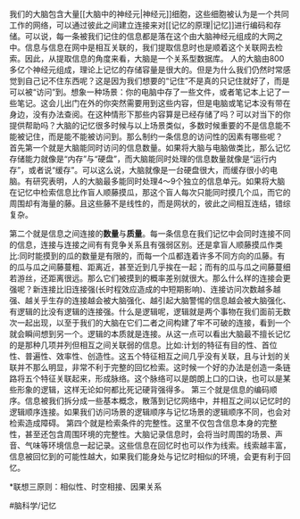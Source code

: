 我们的大脑包含大量[[大脑中的神经元|神经元]]细胞，这些细胞被认为是一个共同工作的网络，可以通过彼此之间建立连接来对[[记忆的原理|记忆]]进行编码和存储。可以说，每一条被我们记住的信息都是落在这个由大脑神经元组成的大网之中。信息与信息在网中是相互关联的，我们提取信息时也是顺着这个关联网去检索。因此，从提取信息的角度来看，大脑是一个关系型数据库。
人的大脑由800多亿个神经元组成，理论上记忆的存储容量是很大的。但是为什么我们仍然时常感觉到自己记不住东西呢？这是因为我们想要的“记住”不是真的只记住就好了，而是可以被“访问”到。想象一种场景：你的电脑中存了一些文件，或者笔记本上记了一些笔记。这会儿出门在外的你突然需要用到这些内容，但是电脑或笔记本没有带在身边，没有办法查阅。在这种情形下那些内容算是已经存储了吗？可以对当下的你提供帮助吗？大脑的记忆很多时候与以上场景类似，多数时候重要的不是信息能不能被记住，而是能不能被访问到。那么制约一条信息的访问性的因素有哪些呢？
首先第一个就是大脑能同时访问的信息数量。如果将大脑与电脑做类比，那么记忆存储能力就像是“内存”与“硬盘”，而大脑能同时处理的信息数量就像是“运行内存”，或者说“缓存”。可以这么说，大脑就像是一台硬盘很大，而缓存很小的电脑。有研究表明，人的大脑最多能同时处理4～9个独立的信息单元。如果将大脑在记忆中检索信息比作盲人顺藤摸瓜，那这个盲人每次只能同时摸几个瓜，而它的周围却有海量的藤。且这些藤不是线性的，而是网状的，彼此之间相互连结，错综复杂。

第二个就是信息之间连接的**数量**与**质量**。每一条信息在我们记忆中会同时连接不同的信息，连接与连接之间有有竞争关系且有强弱区别。还是拿盲人顺藤摸瓜作类比:同时能摸到的瓜的数量是有限的，而每一个瓜都连着许多不同方向的瓜藤。有的瓜与瓜之间藤蔓粗、距离近，甚至近到几乎挨在一起；而有的瓜与瓜之间藤蔓细若游丝，还距离很远。那么它们被摸到的概率差别就很大。那么什么样的连接会更强呢？新连接比旧连接强(长时程效应造成的中短期影响)、连接访问次数越多越强、越关乎生存的连接越会被大脑强化、越引起大脑警惕的信息越会被大脑强化、有逻辑的比没有逻辑的连接强。什么是逻辑呢，逻辑就是两个事物在我们面前无数次一起出现，以至于我们的大脑在它们二者之间构建了牢不可破的连接，看到一个就会瞬间想到另一个。逻辑的本质就是连接。从这一点可以看出大脑最不擅长记忆的是那种几项并列但相互之间关联弱的信息。比如:计划的特征有目的性、首位性、普遍性、效率性、创造性。这五个特征相互之间几乎没有关联，且与计划的关联并不那么明显，非常不利于完整的回忆检索。这时候一个好的办法是创造一条链路将五个特征关联起来，形成脉络。这个脉络可以是朗朗上口的口诀，也可以是某些形象的逻辑，这样无论如何都比死记硬背强得多。
第三个就是信息的编码顺序。信息被我们拆分成一些基本概念，散落到记忆网络中，并相互之间以记忆时的逻辑顺序连接。如果我们访问场景的逻辑顺序与记忆场景的逻辑顺序不同，也会对检索造成障碍。
第四个就是检索条件的完整性。这里不仅包含信息本身的完整性，甚至还包含周围环境的完整性。大脑记录信息时，会将当时周围的场景、声音、气味等环境信息一起记录。这些信息在回忆时也可以作为线索。线索越丰富，信息被回忆到的可能性越大，如果我们能身处与记忆时相似的环境，会更有利于回忆。




*联想三原则：相似性、时空相接、因果关系



#脑科学/记忆 